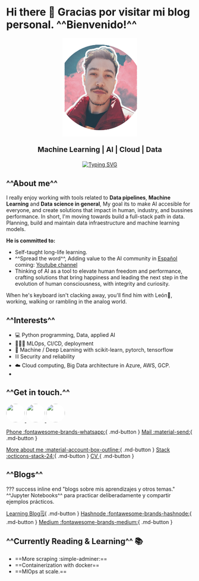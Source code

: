 # **Hi there 👋** Gracias por visitar mi blog personal. ^^**Bienvenido!**^^

<div style="text-align: center;">
  <img src="images/yo.png" width="200" alt="Ricardo">
  <p style="font-size: 1.2rem;">
    <strong>Machine Learning | AI | Cloud | Data</strong>
  </p>
  <p style="margin-top: 20px;">
    <a href="https://git.io/typing-svg">
      <img src="https://readme-typing-svg.herokuapp.com?font=Fira+Code&size=19&duration=3000&pause=1000&color=e69138&center=true&vCenter=true&width=477&lines=Self-taught, Machine Learning,+ IA; Big Data, MLOps, Cloud;" alt="Typing SVG">
    </a>
  </p>
</div>

## ^^**About me**^^

I really enjoy working with tools related to **Data pipelines**, **Machine Learning** and **Data science in general**, My goal its to make AI accesible for everyone, and create solutions that impact in human, industry, and bussines performance. In short, I'm moving towards build a full-stack path in data. Planning, build and maintain data infraestructure and machine learning models. 

**He is committed to:**

- Self-taught long-life learning.
- ^^Spread the word^^, Adding value to the AI community in [Español](https://ricardobrein.hashnode.dev) coming: [Youtube channel](https://youtube.com/@ricardodata)
- Thinking of AI as a tool to elevate human freedom and performance, crafting solutions that bring happiness and leading the next step in the evolution of human consciousness, with integrity and curiosity.

When he's keyboard isn't clacking away, you'll find him with León🦁, working, walking or rambling in the analog world.

## ^^**Interests**^^

- 💻 Python programming, Data, applied AI
- 🧙🏻‍♂️ MLOps, CI/CD, deployment
- 🧠 Machine / Deep Learning with scikit-learn, pytorch, tensorflow
- ⛓️ Security and reliability
- ☁️ Cloud computing, Big Data architecture in Azure, AWS, GCP.
- 

## ^^**Get in touch.**^^
<p align="left">
  <a href="https://www.github.com/ricardobrein" target="_blank" rel="noreferrer">
    <img src="https://cdn-icons-png.flaticon.com/512/1051/1051377.png" width="50" height="50" style="background-color: white; border-radius: 50%;" />
  </a>
  <a href="https://www.linkedin.com/in/ricardo-breindembache" target="_blank" rel="noreferrer">
    <img src="https://www.shareicon.net/data/2016/07/13/606885_linkedin_2048x2048.png" width="50" height="50" style="background-color: white; border-radius: 50%;" />
  </a>
  <a href="http://www.medium.com/@ricardobrein" target="_blank" rel="noreferrer">
    <img src="https://cdn4.iconfinder.com/data/icons/vector-brand-logos/40/Medium-512.png" width="50" height="50" style="background-color: white; border-radius: 50%;" />
  </a>
</p>



[Phone :fontawesome-brands-whatsapp:](https://wa.me/+34615188168){ .md-button } [Mail :material-send:](mailto:ricardobreindembache@gmail.com){ .md-button }


[More about me :material-account-box-outline:](about.md){ .md-button } [Stack :octicons-stack-24:](stack.md){ .md-button } 
[ CV ](){ .md-button }

## ^^**Blogs**^^
??? success inline end "blogs sobre mis aprendizajes y otros temas."
    ^^Jupyter Notebooks^^ para practicar deliberadamente y compartir ejemplos prácticos.

[Learning Blog🗒️](blog/blog.md){ .md-button } [Hashnode :fontawesome-brands-hashnode:](https://ricardobrein.hashnode.dev){ .md-button }  [Medium :fontawesome-brands-medium:](https://medium.com/@ricardobrein){ .md-button }

## ^^**Currently Reading & Learning**^^ 📚

- ==More scraping :simple-adminer:==
- ==Containerization with docker==
- ==MlOps at scale.==

